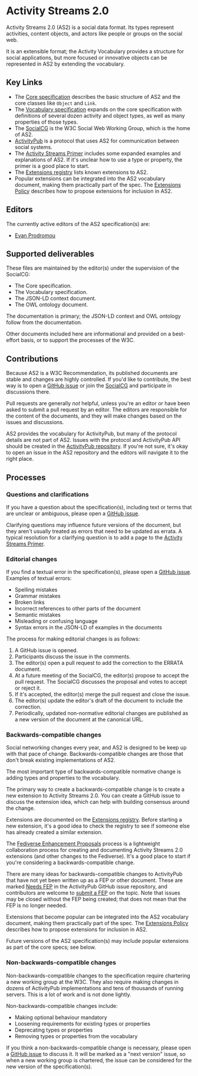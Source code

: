 # Activity Streams 2.0

Activity Streams 2.0 (AS2) is a social data format. Its types represent activities, content objects, and actors like people or groups on the social web.

It is an extensible format; the Activity Vocabulary provides a structure for social applications, but more focused or innovative objects can be represented in AS2 by extending the vocabulary.

## Key Links

* The [Core specification](https://www.w3.org/TR/activitystreams-core/) describes the basic structure of AS2 and the core classes like `Object` and `Link`.
* The [Vocabulary specification](https://www.w3.org/TR/activitystreams-vocabulary/) expands on the core specification with definitions of several dozen activity and object types, as well as many properties of those types.
* The [SocialCG](https://www.w3.org/Social/WG) is the W3C Social Web Working Group, which is the home of AS2.
* [ActivityPub](https://www.w3.org/TR/activitypub/) is a protocol that uses AS2 for communication between social systems.
* The [Activity Streams Primer](https://www.w3.org/wiki/Activity_Streams/Primer) includes some expanded examples and explanations of AS2. If it's unclear how to use a type or property, the primer is a good place to start.
* The [Extensions registry](https://www.w3.org/wiki/Activity_Streams/Extensions) lists known extensions to AS2.
* Popular extensions can be integrated into the AS2 vocabulary document, making them practically part of the spec. The [Extensions Policy](https://swicg.github.io/extensions-policy/) describes how to propose extensions for inclusion in AS2.

## Editors

The currently active editors of the AS2 specification(s) are:

- [Evan Prodromou](https://github.com/evanp)

## Supported deliverables

These files are maintained by the editor(s) under the supervision of the SocialCG:

* The Core specification.
* The Vocabulary specification.
* The JSON-LD context document.
* The OWL ontology document.

The documentation is primary; the JSON-LD context and OWL ontology follow from the documentation.

Other documents included here are informational and provided on a best-effort basis, or to support the processes of the W3C.

## Contributions

Because AS2 is a W3C Recommendation, its published documents are stable and changes are highly controlled. If you'd like to contribute, the best way is to open a [GitHub issue](https://github.com/w3c/activitystreams/issues) or join the [SocialCG](https://www.w3.org/Social/WG) and participate in discussions there.

Pull requests are generally *not* helpful, unless you're an editor or have been asked to submit a pull request by an editor. The editors are responsible for the content of the documents, and they will make changes based on the issues and discussions.

AS2 provides the vocabulary for ActivityPub, but many of the protocol details are not part of AS2. Issues with the protocol and ActivityPub API should be created in the [ActivityPub repository](https://github.com/w3c/activitypub). If you're not sure, it's okay to open an issue in the AS2 repository and the editors will navigate it to the right place.

## Processes

### Questions and clarifications

If you have a question about the specification(s), including text or terms that are unclear or ambiguous, please open a [GitHub issue](https://github.com/w3c/activitystreams/issues).

Clarifying questions may influence future versions of the document, but they aren't usually treated as errors that need to be updated as errata. A typical resolution for a clarifying question is to add a page to the [Activity Streams Primer](https://www.w3.org/wiki/Activity_Streams/Primer).

### Editorial changes

If you find a textual error in the specification(s), please open a [GitHub issue](https://github.com/w3c/activitystreams/issues). Examples of textual errors:

- Spelling mistakes
- Grammar mistakes
- Broken links
- Incorrect references to other parts of the document
- Semantic mistakes
- Misleading or confusing language
- Syntax errors in the JSON-LD of examples in the documents

The process for making editorial changes is as follows:

1. A GitHub issue is opened.
2. Participants discuss the issue in the comments.
3. The editor(s) open a pull request to add the correction to the ERRATA document.
4. At a future meeting of the SocialCG, the editor(s) propose to accept the pull request. The SocialCG discusses the proposal and votes to accept or reject it.
5. If it's accepted, the editor(s) merge the pull request and close the issue.
6. The editor(s) update the editor's draft of the document to include the correction.
7. Periodically, updated non-normative editorial changes are published as a new version of the document at the canonical URL.

### Backwards-compatible changes

Social networking changes every year, and AS2 is designed to be keep up with that pace of change. Backwards-compatible changes are those that don't break existing implementations of AS2.

The most important type of backwards-compatible normative change is adding types and properties to the vocabulary.

The primary way to create a backwards-compatible change is to create a new extension to Activity Streams 2.0. You can create a GitHub issue to discuss the extension idea, which can help with building consensus around the change.

Extensions are documented on the [Extensions registry](https://www.w3.org/wiki/Activity_Streams/Extensions). Before starting a new extension, it's a good idea to check the registry to see if someone else has already created a similar extension.

The [Fediverse Enhancement Proposals](https://codeberg.org/fediverse/fep) process is a lightweight collaboration process for creating and documenting Activity Streams 2.0 extensions (and other changes to the Fediverse). It's a good place to start if you're considering a backwards-compatible change.

There are many ideas for backwards-compatible changes to ActivityPub that have not yet been written up as a FEP or other document. These are marked [Needs FEP](https://github.com/w3c/activitystreams/issues?q=is%3Aopen+is%3Aissue+label%3A%22needs-fep%22) in the ActivityPub GitHub issue repository, and contributors are welcome to [submit a FEP](https://codeberg.org/fediverse/fep/src/branch/main#submitting-a-fep) on the topic. Note that issues may be closed without the FEP being created; that does not mean that the FEP is no longer needed.

Extensions that become popular can be integrated into the AS2 vocabulary document, making them practically part of the spec. The [Extensions Policy](https://swicg.github.io/extensions-policy/) describes how to propose extensions for inclusion in AS2.

Future versions of the AS2 specification(s) may include popular extensions as part of the core specs; see below.

### Non-backwards-compatible changes

Non-backwards-compatible changes to the specification require chartering a new working group at the W3C. They also require making changes in dozens of ActivityPub implementations and tens of thousands of running servers. This is a lot of work and is not done lightly.

Non-backwards-compatible changes include:

- Making optional behaviour mandatory
- Loosening requirements for existing types or properties
- Deprecating types or properties
- Removing types or properties from the vocabulary

If you think a non-backwards-compatible change is necessary, please open a [GitHub issue](https://github.com/w3c/activitystreams/issues) to discuss it. It will be marked as a "next version" issue, so when a new working group is chartered, the issue can be considered for the new version of the specification(s).
